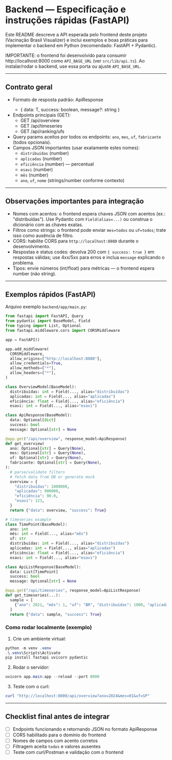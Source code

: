 # Backend — Especificação e instruções rápidas (FastAPI)

Este README descreve a API esperada pelo frontend deste projeto (Vacinação Brasil Visualizer) e inclui exemplos e boas práticas para implementar o backend em Python (recomendado: FastAPI + Pydantic).

IMPORTANTE: o frontend foi desenvolvido para consumir http://localhost:8000 como `API_BASE_URL` (ver `src/lib/api.ts`). Ao instalar/rodar o backend, use essa porta ou ajuste `API_BASE_URL`.

---

## Contrato geral

- Formato de resposta padrão: ApiResponse<T>
  - { data: T, success: boolean, message?: string }
- Endpoints principais (GET):
  - GET /api/overview
  - GET /api/timeseries
  - GET /api/ranking/ufs
- Query params aceitos por todos os endpoints: `ano`, `mes`, `uf`, `fabricante` (todos opcionais).
- Campos JSON importantes (usar exatamente estes nomes):
  - `distribuídas` (number)
  - `aplicadas` (number)
  - `eficiência` (number) — percentual
  - `esavi` (number)
  - `mês` (number)
  - `ano`, `uf`, `nome` (strings/number conforme contexto)

---

## Observações importantes para integração

- Nomes com acentos: o frontend espera chaves JSON com acentos (ex.: "distribuídas"). Use Pydantic com `Field(alias=...)` ou construa o dicionário com as chaves exatas.
- Filtros como strings: o frontend pode enviar `mes=todos` ou `uf=todos`; trate isso como ausência de filtro.
- CORS: habilite CORS para `http://localhost:8080` durante o desenvolvimento.
- Respostas e status codes: devolva 200 com `{ success: true }` em respostas válidas; use 4xx/5xx para erros e inclua `message` explicando o problema.
- Tipos: envie números (int/float) para métricas — o frontend espera number (não string).

---

## Exemplos rápidos (FastAPI)

Arquivo exemplo `backend/app/main.py`:

```py
from fastapi import FastAPI, Query
from pydantic import BaseModel, Field
from typing import List, Optional
from fastapi.middleware.cors import CORSMiddleware

app = FastAPI()

app.add_middleware(
  CORSMiddleware,
  allow_origins=["http://localhost:8080"],
  allow_credentials=True,
  allow_methods=["*"],
  allow_headers=["*"],
)

class OverviewModel(BaseModel):
  distribuídas: int = Field(..., alias="distribuídas")
  aplicadas: int = Field(..., alias="aplicadas")
  eficiência: float = Field(..., alias="eficiência")
  esavi: int = Field(..., alias="esavi")

class ApiResponse(BaseModel):
  data: Optional[dict]
  success: bool
  message: Optional[str] = None

@app.get("/api/overview", response_model=ApiResponse)
def get_overview(
  ano: Optional[str] = Query(None),
  mes: Optional[str] = Query(None),
  uf: Optional[str] = Query(None),
  fabricante: Optional[str] = Query(None),
):
  # parse/validate filters
  # fetch data from DB or generate mock
  overview = {
    "distribuídas": 1000000,
    "aplicadas": 900000,
    "eficiência": 90.0,
    "esavi": 123,
  }
  return {"data": overview, "success": True}

# timeseries example
class TimePoint(BaseModel):
  ano: int
  mês: int = Field(..., alias="mês")
  uf: str
  distribuídas: int = Field(..., alias="distribuídas")
  aplicadas: int = Field(..., alias="aplicadas")
  eficiência: float = Field(..., alias="eficiência")
  esavi: int = Field(..., alias="esavi")

class ApiListResponse(BaseModel):
  data: List[TimePoint]
  success: bool
  message: Optional[str] = None

@app.get("/api/timeseries", response_model=ApiListResponse)
def get_timeseries(...):
  sample = [
    {"ano": 2021, "mês": 1, "uf": "BR", "distribuídas": 1000, "aplicadas": 900, "eficiência": 90.0, "esavi": 1},
  ]
  return {"data": sample, "success": True}
```

### Como rodar localmente (exemplo)

1. Crie um ambiente virtual:

```powershell
python -m venv .venv
.\.venv\Scripts\Activate
pip install fastapi uvicorn pydantic
```

2. Rodar o servidor:

```powershell
uvicorn app.main:app --reload --port 8000
```

3. Teste com o curl:

```powershell
curl "http://localhost:8000/api/overview?ano=2024&mes=01&uf=SP"
```

---

## Checklist final antes de integrar

- [ ] Endpoints funcionando e retornando JSON no formato ApiResponse
- [ ] CORS habilitado para o domínio do frontend
- [ ] Nomes de campos com acento corretos
- [ ] Filtragem aceita `todos` e valores ausentes
- [ ] Teste com curl/Postman e validação com o frontend